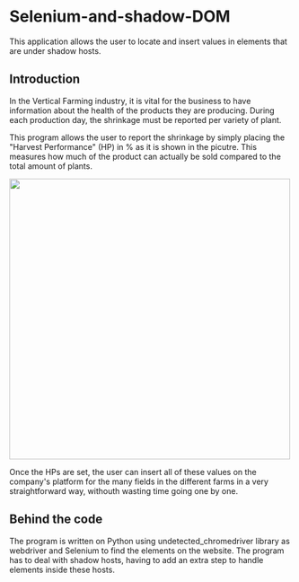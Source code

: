 # Selenium-and-shadow-DOM
This application allows the user to locate and insert values in elements that are under shadow hosts.

<h2> Introduction </h2>

In the Vertical Farming industry, it is vital for the business to have information about the health of the products they are producing. During each production day, the shrinkage must be reported per variety of plant.

This program allows the user to report the shrinkage by simply placing the "Harvest Performance" (HP) in % as it is shown in the picutre. This measures how much of the product can actually be sold compared to the total amount of plants.

<img src="https://github.com/LaFleur93/Selenium-and-shadow-DOM/assets/74310745/e5c7e47b-2d73-4f4a-b922-9234db00edba" width=500px/>

Once the HPs are set, the user can insert all of these values on the company's platform for the many fields in the different farms in a very straightforward way, withouth wasting time going one by one.

<h2> Behind the code </h2>

The program is written on Python using undetected_chromedriver library as webdriver and Selenium to find the elements on the website. The program has to deal with shadow hosts, having to add an extra step to handle elements inside these hosts.
